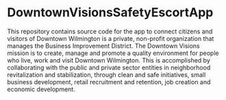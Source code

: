 # DowntownVisionsSafetyEscortApp
This repository contains source code for the app to connect citizens and visitors of Downtown Wilmington is a private, non-profit organization that manages the Business Improvement District.  The Downtown Visions mission is to create, manage and promote a quality environment for people who live, work and visit Downtown Wilmington. This is accomplished by collaborating with the public and private sector entities in neighborhood revitalization and stabilization, through clean and safe initiatives, small business development, retail recruitment and retention, job creation and economic development. 
